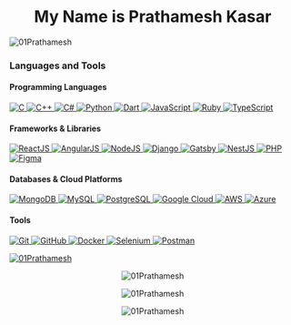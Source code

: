 <h1 align="center">My Name is Prathamesh Kasar</h1>

<!-- Page view Count Service -->
<p align="left"> <img src="https://komarev.com/ghpvc/?username=01Prathamesh&label=Profile%20views&color=0e75b6&style=flat" alt="01Prathamesh" /> </p>


<!-- Languages and Tools -->
<h3 class="heading">Languages and Tools</h3>

<!-- Programming Languages -->
<div class="category">
    <h4>Programming Languages</h4>
    <div class="icon-container">
    <a href="https://www.cprogramming.com/" target="_blank" rel="noreferrer">
        <img src="https://raw.githubusercontent.com/devicons/devicon/master/icons/c/c-original.svg" alt="C">
    </a>
    <a href="https://www.w3schools.com/cpp/" target="_blank" rel="noreferrer">
        <img src="https://raw.githubusercontent.com/devicons/devicon/master/icons/cplusplus/cplusplus-original.svg" alt="C++">
    </a>
    <a href="https://learn.microsoft.com/en-us/dotnet/csharp/" target="_blank" rel="noreferrer">
        <img src="https://raw.githubusercontent.com/devicons/devicon/master/icons/csharp/csharp-original.svg" alt="C#">
    </a>
    <a href="https://www.python.org" target="_blank" rel="noreferrer">
        <img src="https://raw.githubusercontent.com/devicons/devicon/master/icons/python/python-original.svg" alt="Python">
    </a>
    <a href="https://dart.dev" target="_blank" rel="noreferrer">
        <img src="https://www.vectorlogo.zone/logos/dartlang/dartlang-icon.svg" alt="Dart">
    </a>
    <a href="https://www.javascript.com" target="_blank" rel="noreferrer">
        <img src="https://raw.githubusercontent.com/devicons/devicon/master/icons/javascript/javascript-original.svg" alt="JavaScript">
    </a>
    <a href="https://www.ruby-lang.org/en/" target="_blank" rel="noreferrer">
        <img src="https://raw.githubusercontent.com/devicons/devicon/master/icons/ruby/ruby-original.svg" alt="Ruby">
    </a>
    <a href="https://www.typescriptlang.org/" target="_blank" rel="noreferrer">
        <img src="https://raw.githubusercontent.com/devicons/devicon/master/icons/typescript/typescript-original.svg" alt="TypeScript">
    </a>
    </div>
</div>

<!-- Frameworks & Libraries -->
<div class="category">
    <h4>Frameworks & Libraries</h4>
    <div class="icon-container">
    <a href="https://reactjs.org/" target="_blank" rel="noreferrer">
        <img src="https://raw.githubusercontent.com/devicons/devicon/master/icons/react/react-original-wordmark.svg" alt="ReactJS">
    </a>
    <a href="https://angular.io/" target="_blank" rel="noreferrer">
        <img src="https://upload.wikimedia.org/wikipedia/commons/c/cf/Angular_full_color_logo.svg" alt="AngularJS">
    </a>
    <a href="https://nodejs.org" target="_blank" rel="noreferrer">
        <img src="https://raw.githubusercontent.com/devicons/devicon/master/icons/nodejs/nodejs-original-wordmark.svg" alt="NodeJS">
    </a>
    <a href="https://www.djangoproject.com/" target="_blank" rel="noreferrer">
        <img src="https://cdn.worldvectorlogo.com/logos/django.svg" alt="Django">
    </a>
    <a href="https://www.gatsbyjs.com/" target="_blank" rel="noreferrer">
        <img src="https://www.vectorlogo.zone/logos/gatsbyjs/gatsbyjs-icon.svg" alt="Gatsby">
    </a>
    <a href="https://www.nestjs.com/" target="_blank" rel="noreferrer">
        <img src="https://raw.githubusercontent.com/devicons/devicon/master/icons/nestjs/nestjs-plain.svg" alt="NestJS">
    </a>
    <a href="https://www.php.net" target="_blank" rel="noreferrer">
        <img src="https://raw.githubusercontent.com/devicons/devicon/master/icons/php/php-original.svg" alt="PHP">
    </a>
    <a href="https://www.figma.com/" target="_blank" rel="noreferrer">
        <img src="https://www.vectorlogo.zone/logos/figma/figma-icon.svg" alt="Figma">
    </a>
    </div>
</div>

<!-- Databases & Cloud Platforms -->
<div class="category">
    <h4>Databases & Cloud Platforms</h4>
    <div class="icon-container">
    <a href="https://www.mongodb.com/" target="_blank" rel="noreferrer">
        <img src="https://raw.githubusercontent.com/devicons/devicon/master/icons/mongodb/mongodb-original-wordmark.svg" alt="MongoDB">
    </a>
    <a href="https://www.mysql.com/" target="_blank" rel="noreferrer">
        <img src="https://raw.githubusercontent.com/devicons/devicon/master/icons/mysql/mysql-original-wordmark.svg" alt="MySQL">
    </a>
    <a href="https://www.postgresql.org" target="_blank" rel="noreferrer">
        <img src="https://raw.githubusercontent.com/devicons/devicon/master/icons/postgresql/postgresql-original-wordmark.svg" alt="PostgreSQL">
    </a>
    <a href="https://cloud.google.com" target="_blank" rel="noreferrer">
        <img src="https://www.vectorlogo.zone/logos/google_cloud/google_cloud-icon.svg" alt="Google Cloud">
    </a>
    <a href="https://aws.amazon.com" target="_blank" rel="noreferrer">
        <img src="https://raw.githubusercontent.com/devicons/devicon/master/icons/amazonwebservices/amazonwebservices-original-wordmark.svg" alt="AWS">
    </a>
    <a href="https://azure.microsoft.com/en-in/" target="_blank" rel="noreferrer">
        <img src="https://www.vectorlogo.zone/logos/microsoft_azure/microsoft_azure-icon.svg" alt="Azure">
    </a>
    </div>
</div>

<!-- Tools -->
<div class="category">
    <h4>Tools</h4>
    <div class="icon-container">
    <a href="https://git-scm.com/" target="_blank" rel="noreferrer">
        <img src="https://www.vectorlogo.zone/logos/git-scm/git-scm-icon.svg" alt="Git">
    </a>
    <a href="https://github.com/" target="_blank" rel="noreferrer">
        <img src="https://raw.githubusercontent.com/devicons/devicon/master/icons/github/github-original-wordmark.svg" alt="GitHub">
    </a>
    <a href="https://www.docker.com/" target="_blank" rel="noreferrer">
        <img src="https://raw.githubusercontent.com/devicons/devicon/master/icons/docker/docker-original-wordmark.svg" alt="Docker">
    </a>
    <a href="https://www.selenium.dev" target="_blank" rel="noreferrer">
        <img src="https://raw.githubusercontent.com/detain/svg-logos/780f25886640cef088af994181646db2f6b1a3f8/svg/selenium-logo.svg" alt="Selenium">
    </a>
    <a href="https://www.postman.com" target="_blank" rel="noreferrer">
        <img src="https://www.vectorlogo.zone/logos/getpostman/getpostman-icon.svg" alt="Postman">
    </a>
    </div>
</div>


<!-- GitHub profile trophy service -->
<p align="left"> <a href="https://github.com/ryo-ma/github-profile-trophy"><img src="https://github-profile-trophy.vercel.app/?username=01Prathamesh" alt="01Prathamesh" /></a> </p>

<!-- GitHub Readme Most used language Stats -->
<p align="center"><img src="https://github-readme-stats.vercel.app/api/top-langs?username=01Prathamesh&show_icons=true&locale=en&layout=compact" alt="01Prathamesh" /></p>

<!-- GitHub README stats card specifically displaying general statistics about their GitHub account, such as the number of public repositories, followers, stars, etc. -->
<p align="center"><img src="https://github-readme-stats.vercel.app/api?username=01Prathamesh&show_icons=true&locale=en" alt="01Prathamesh" /></p>

<!-- GitHub Streak Stats Card: This card visualizes a contribution streak, which tracks how many consecutive days a user has made contributions (such as commits, pull requests, or issues) on GitHub. -->
<p align="center"><img src="https://github-readme-streak-stats.herokuapp.com/?user=01Prathamesh&" alt="01Prathamesh" /></p>
